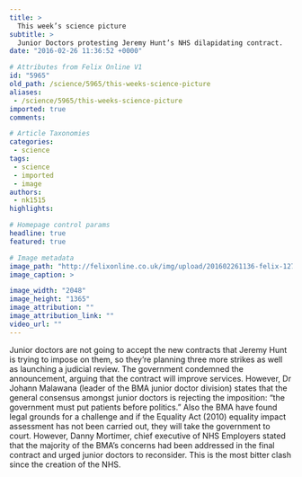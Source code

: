 ```yaml
---
title: >
  This week’s science picture
subtitle: >
  Junior Doctors protesting Jeremy Hunt’s NHS dilapidating contract.
date: "2016-02-26 11:36:52 +0000"

# Attributes from Felix Online V1
id: "5965"
old_path: /science/5965/this-weeks-science-picture
aliases:
 - /science/5965/this-weeks-science-picture
imported: true
comments:

# Article Taxonomies
categories:
 - science
tags:
 - science
 - imported
 - image
authors:
 - nk1515
highlights:

# Homepage control params
headline: true
featured: true

# Image metadata
image_path: "http://felixonline.co.uk/img/upload/201602261136-felix-12787100_10156504496685394_1576451705_o.jpg"
image_caption: >

image_width: "2048"
image_height: "1365"
image_attribution: ""
image_attribution_link: ""
video_url: ""
---
```


Junior doctors are not going to accept the new contracts that Jeremy Hunt is trying to impose on them, so they’re planning three more strikes as well as launching a judicial review. The government condemned the announcement, arguing that the contract will improve services. However, Dr Johann Malawana (leader of the BMA junior doctor division) states that the general consensus amongst junior doctors is rejecting the imposition: “the government must put patients before politics.” Also the BMA have found legal grounds for a challenge and if the Equality Act (2010) equality impact assessment has not been carried out, they will take the government to court. However, Danny Mortimer, chief executive of NHS Employers stated that the majority of the BMA’s concerns had been addressed in the final contract and urged junior doctors to reconsider. This is the most bitter clash since the creation of the NHS.
